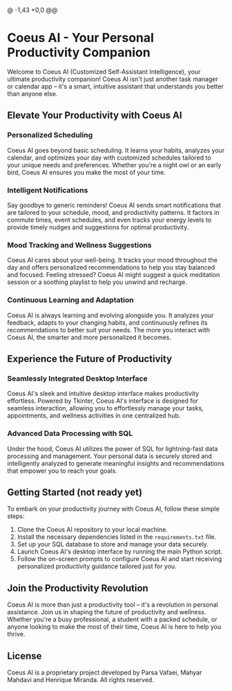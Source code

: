 @ -1,43 +0,0 @@
# Coeus AI - Your Personal Productivity Companion

Welcome to Coeus AI (Customized Self-Assistant Intelligence), your ultimate productivity companion! Coeus AI isn't just another task manager or calendar app – it's a smart, intuitive assistant that understands you better than anyone else.

## Elevate Your Productivity with Coeus AI

### Personalized Scheduling
Coeus AI goes beyond basic scheduling. It learns your habits, analyzes your calendar, and optimizes your day with customized schedules tailored to your unique needs and preferences. Whether you're a night owl or an early bird, Coeus AI ensures you make the most of your time.

### Intelligent Notifications
Say goodbye to generic reminders! Coeus AI sends smart notifications that are tailored to your schedule, mood, and productivity patterns. It factors in commute times, event schedules, and even tracks your energy levels to provide timely nudges and suggestions for optimal productivity.

### Mood Tracking and Wellness Suggestions
Coeus AI cares about your well-being. It tracks your mood throughout the day and offers personalized recommendations to help you stay balanced and focused. Feeling stressed? Coeus AI might suggest a quick meditation session or a soothing playlist to help you unwind and recharge.

### Continuous Learning and Adaptation
Coeus AI is always learning and evolving alongside you. It analyzes your feedback, adapts to your changing habits, and continuously refines its recommendations to better suit your needs. The more you interact with Coeus AI, the smarter and more personalized it becomes.

## Experience the Future of Productivity

### Seamlessly Integrated Desktop Interface
Coeus AI's sleek and intuitive desktop interface makes productivity effortless. Powered by Tkinter, Coeus AI's interface is designed for seamless interaction, allowing you to effortlessly manage your tasks, appointments, and wellness activities in one centralized hub.

### Advanced Data Processing with SQL
Under the hood, Coeus AI utilizes the power of SQL for lightning-fast data processing and management. Your personal data is securely stored and intelligently analyzed to generate meaningful insights and recommendations that empower you to reach your goals.

## Getting Started (not ready yet)

To embark on your productivity journey with Coeus AI, follow these simple steps:

1. Clone the Coeus AI repository to your local machine.
2. Install the necessary dependencies listed in the `requirements.txt` file.
3. Set up your SQL database to store and manage your data securely.
4. Launch Coeus AI's desktop interface by running the main Python script.
5. Follow the on-screen prompts to configure Coeus AI and start receiving personalized productivity guidance tailored just for you.

## Join the Productivity Revolution

Coeus AI is more than just a productivity tool – it's a revolution in personal assistance. Join us in shaping the future of productivity and wellness. Whether you're a busy professional, a student with a packed schedule, or anyone looking to make the most of their time, Coeus AI is here to help you thrive.

## License

Coeus AI is a proprietary project developed by Parsa Vafaei, Mahyar Mahdavi and Henrique Miranda. All rights reserved.
